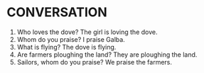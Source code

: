 # CONVERSATION

1. Who loves the dove? The girl is loving the dove.
2. Whom do you praise? I praise Galba.
3. What is flying? The dove is flying.
4. Are farmers ploughing the land? They are ploughing the land.
5. Sailors, whom do you praise? We praise the farmers.

